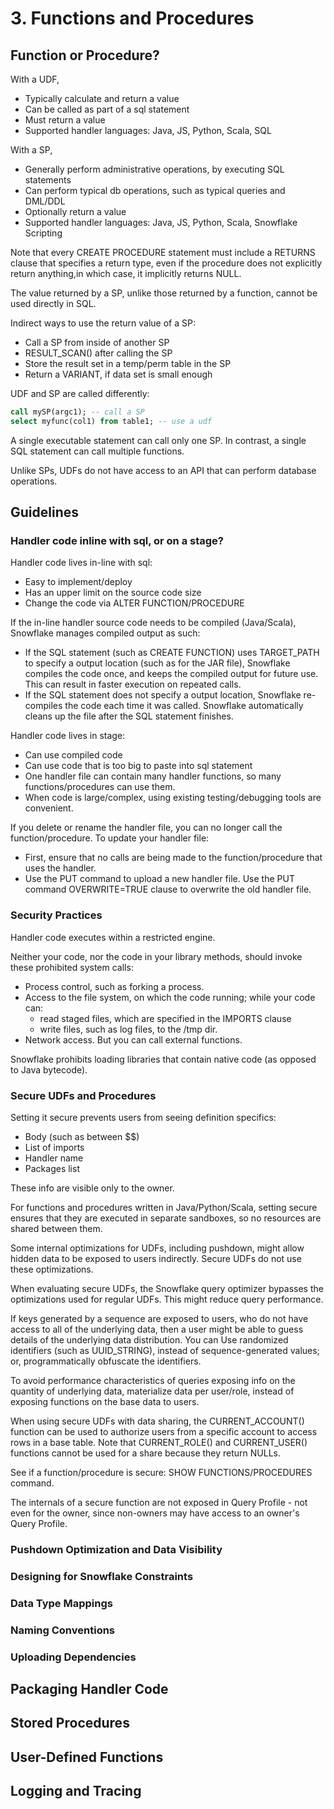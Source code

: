 # 3. Functions and Procedures
## Function or Procedure?
With a UDF, 
- Typically calculate and return a value
- Can be called as part of a sql statement
- Must return a value 
- Supported handler languages: Java, JS, Python, Scala, SQL

With a SP, 
- Generally perform administrative operations, by executing SQL statements
- Can perform typical db operations, such as typical queries and DML/DDL
- Optionally return a value
- Supported handler languages: Java, JS, Python, Scala, Snowflake Scripting

Note that every CREATE PROCEDURE statement must include a RETURNS clause that specifies a return type, even if the procedure does not explicitly return anything,in which case, it implicitly returns NULL.

The value returned by a SP, unlike those returned by a function, cannot be used directly in SQL.

Indirect ways to use the return value of a SP:
- Call a SP from inside of another SP
- RESULT_SCAN() after calling the SP
- Store the result set in a temp/perm table in the SP
- Return a VARIANT, if data set is small enough

UDF and SP are called differently: 
```sql
call mySP(argc1); -- call a SP
select myfunc(col1) from table1; -- use a udf
```

A single executable statement can call only one SP. In contrast, a single SQL statement can call multiple functions.

Unlike SPs, UDFs do not have access to an API that can perform database operations.

## Guidelines
### Handler code inline with sql, or on a stage?
Handler code lives in-line with sql:
- Easy to implement/deploy
- Has an upper limit on the source code size
- Change the code via ALTER FUNCTION/PROCEDURE

If the in-line handler source code needs to be compiled (Java/Scala), Snowflake manages compiled output as such:
- If the SQL statement (such as CREATE FUNCTION) uses TARGET_PATH to specify a output location (such as for the JAR file), Snowflake compiles the code once, and keeps the compiled output for future use. This can result in faster execution on repeated calls.
- If the SQL statement does not specify a output location, Snowflake re-compiles the code each time it was called. Snowflake automatically cleans up the file after the SQL statement finishes.

Handler code lives in stage:
- Can use compiled code
- Can use code that is too big to paste into sql statement
- One handler file can contain many handler functions, so many functions/procedures can use them. 
- When code is large/complex, using existing testing/debugging tools are convenient. 

If you delete or rename the handler file, you can no longer call the function/procedure. To update your handler file:
- First, ensure that no calls are being made to the function/procedure that uses the handler.
- Use the PUT command to upload a new handler file. Use the PUT command OVERWRITE=TRUE clause to overwrite the old handler file.

### Security Practices
Handler code executes within a restricted engine. 

Neither your code, nor the code in your library methods, should invoke these prohibited system calls:
- Process control, such as forking a process.
- Access to the file system, on which the code running; while your code can: 
  - read staged files, which are specified in the IMPORTS clause
  - write files, such as log files, to the /tmp dir.
- Network access. But you can call external functions. 

Snowflake prohibits loading libraries that contain native code (as opposed to Java bytecode).

### Secure UDFs and Procedures
Setting it secure prevents users from seeing definition specifics:
- Body (such as between $$)
- List of imports
- Handler name
- Packages list

These info are visible only to the owner. 

For functions and procedures written in Java/Python/Scala, setting secure ensures that they are executed in separate sandboxes, so no resources are shared between them.

Some internal optimizations for UDFs, including pushdown, might allow hidden data to be exposed to users indirectly. Secure UDFs do not use these optimizations. 

When evaluating secure UDFs, the Snowflake query optimizer bypasses the optimizations used for regular UDFs. This might reduce query performance.

If keys generated by a sequence are exposed to users, who do not have access to all of the underlying data, then a user might be able to guess details of the underlying data distribution. You can Use randomized identifiers (such as UUID_STRING), instead of sequence-generated values; or, programmatically obfuscate the identifiers.

To avoid performance characteristics of queries exposing info on the quantity of underlying data, materialize data per user/role, instead of exposing functions on the base data to users.

When using secure UDFs with data sharing, the CURRENT_ACCOUNT() function can be used to authorize users from a specific account to access rows in a base table. Note that CURRENT_ROLE() and CURRENT_USER() functions cannot be used for a share because they return NULLs. 

See if a function/procedure is secure: SHOW FUNCTIONS/PROCEDURES command. 

The internals of a secure function are not exposed in Query Profile - not even for the owner, since non-owners may have access to an owner's Query Profile.

### Pushdown Optimization and Data Visibility


### Designing for Snowflake Constraints


### Data Type Mappings


### Naming Conventions


### Uploading Dependencies





## Packaging Handler Code


## Stored Procedures


## User-Defined Functions


## Logging and Tracing
































